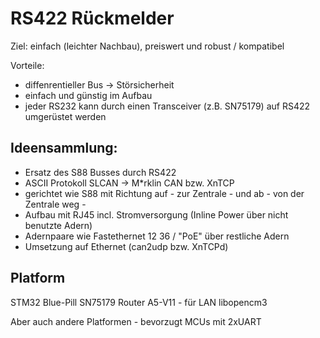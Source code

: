 RS422 R&uuml;ckmelder
=====================

Ziel: einfach (leichter Nachbau), preiswert und robust / kompatibel

Vorteile:
- diffenrentieller Bus -> St&ouml;rsicherheit
- einfach und g&uuml;nstig im Aufbau
- jeder RS232 kann durch einen Transceiver (z.B. SN75179) auf RS422 umger&uuml;stet werden

Ideensammlung:
--------------
- Ersatz des S88 Busses durch RS422
- ASCII Protokoll SLCAN -> M*rklin CAN bzw. XnTCP
- gerichtet wie S88 mit Richtung auf - zur Zentrale - und ab - von der Zentrale weg -
- Aufbau mit RJ45 incl. Stromversorgung (Inline Power &uuml;ber nicht benutzte Adern)
- Adernpaare wie Fastethernet 12 36 / "PoE" &uuml;ber restliche Adern
- Umsetzung auf Ethernet (can2udp bzw. XnTCPd)

Platform
--------
STM32 Blue-Pill
SN75179
Router A5-V11 - f&uuml;r LAN
libopencm3

Aber auch andere Platformen - bevorzugt MCUs mit 2xUART







